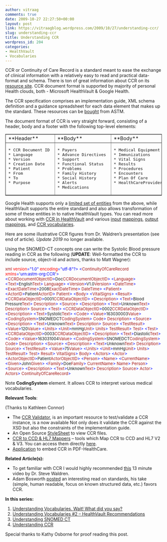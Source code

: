 ```yaml
---
author: vitraag
comments: true
date: 2009-10-27 22:27:50+00:00
layout: post
link: https://vitraagblog.wordpress.com/2009/10/27/understanding-ccr/
slug: understanding-ccr
title: Understanding CCR
wordpress_id: 204
categories:
- HealthVault
- Vocabularies
---
```


CCR or Continuity of Care Record is a standard meant to ease the exchange of clinical information with a relatively easy to read and practical data-format and schema. There is ton of great information about CCR on its [resource site](http://www.ccrstandard.com/). CCR document format is supported by majority of personal Health clouds, both - Microsoft HealthVault & Google Health.

The CCR specification comprises an implementation guide, XML schema definition and a guidance spreadsheet for each data element that makes up the standard. These resources can be [bought](http://www.astm.org/Standards/E2369.htm) from ASTM. 

The document format of CCR is very straight forward, consisting of a header, body and a footer with the following top-level elements:

<table cellpadding="1" cellspacing="0" border="1px" width="602" > <tbody > <tr >
<td width="200" valign="top" >**Header**
</td>
<td width="178" valign="top" >**Body**
</td>
<td width="155" valign="top" >**Body**
</td>
<td width="67" valign="top" >**Footer**
</td> </tr> <tr >
<td width="200" valign="top" >
<pre>
* CCR Document ID 
* Language 
* Version 
* Creation Date 
* Patient 
* From 
* To 
* Purpose 
</pre>
</td>
<td width="178" valign="top" >
<pre>
* Payers 
* Advance Directives 
* Support 
* Functional Status 
* Problems 
* Family History 
* Social History 
* Alerts 
* Medications 
</pre>
</td>
<td width="155" valign="top" >
<pre>
* Medical Equipment 
* Immunizations 
* Vital Signs 
* Results 
* Procedures 
* Encounters 
* Plan Of Care 
* HealthCareProviders 
</pre>
</td>
<td width="67" valign="top" >
<pre>
* Actors 
* Signatures 
* References 
* Comments ****
</pre>
</td> </tr> </tbody> </table>

Google Health supports only a [limited set of entities](http://code.google.com/apis/health/ccrg_imagemap.gif) from the above, while HealthVault supports the entire standard and also allows transformation of some of these entities in to native HealthVault types. You can read more about working with [CCR in HealthVault](http://msdn.microsoft.com/en-us/dd797577.aspx) and various [input](http://msdn.microsoft.com/en-us/ee663895.aspx) [mappings](http://msdn.microsoft.com/en-us/ee663894.aspx), [output](http://msdn.microsoft.com/en-us/ee663897.aspx) [mappings](http://msdn.microsoft.com/en-us/ee663896.aspx), and [CCR vocabularies](http://msdn.microsoft.com/en-us/ee663898.aspx).

Here are some illustrative CCR figures from Dr. Waldren’s presentation (see end of article). *Update 2019* no longer available.
<!-- [![image]({{site.images}}/2009/10/image7_thumb.png)]({{site.images}}/2009/10/image7.png) [![image]({{site.images}}/2009/10/image5_thumb.png)]({{site.images}}/2009/10/image8.png)-->

Using the SNOMED-CT concepts one can write the Systolic Blood pressure reading in CCR as the following (**UPDATE**: Well-formatted the CCR to include source, object-id and actors, thanks to Matt Wagner):

<span>
    <font size="2"><span style="color:blue;"><?</span><span style="color:#a31515;">xml </span><span style="color:red;">version</span><span style="color:blue;">=</span>"<span style="color:blue;">1.0</span>" <span style="color:red;">encoding</span><span style="color:blue;">=</span>"<span style="color:blue;">utf-8</span>"</font><font size="2"><span style="color:blue;">?> <</span><span style="color:#a31515;">ContinuityOfCareRecord </span><span style="color:red;">xmlns</span><span style="color:blue;">=</span>'<span style="color:blue;">urn:astm-org:CCR</span>'</font><font size="2"><span style="color:blue;">> <</span><span style="color:#a31515;">CCRDocumentObjectID</span><span style="color:blue;">></span>Doc<span style="color:blue;"></</span><span style="color:#a31515;">CCRDocumentObjectID</span></font><font size="2"><span style="color:blue;">> <</span><span style="color:#a31515;">Language</span></font><font size="2"><span style="color:blue;">> <</span><span style="color:#a31515;">Text</span><span style="color:blue;">></span>English<span style="color:blue;"></</span><span style="color:#a31515;">Text</span></font><font size="2"><span style="color:blue;">> </</span><span style="color:#a31515;">Language</span></font><font size="2"><span style="color:blue;">> <</span><span style="color:#a31515;">Version</span><span style="color:blue;">></span>V1.0<span style="color:blue;"></</span><span style="color:#a31515;">Version</span></font><font size="2"><span style="color:blue;">> <</span><span style="color:#a31515;">DateTime</span></font><font size="2"><span style="color:blue;">> <</span><span style="color:#a31515;">ExactDateTime</span><span style="color:blue;">></span>2008<span style="color:blue;"></</span><span style="color:#a31515;">ExactDateTime</span></font><font size="2"><span style="color:blue;">> </</span><span style="color:#a31515;">DateTime</span></font><font size="2"><span style="color:blue;">> <</span><span style="color:#a31515;">Patient</span></font><font size="2"><span style="color:blue;">> <</span><span style="color:#a31515;">ActorID</span><span style="color:blue;">></span>Patient<span style="color:blue;"></</span><span style="color:#a31515;">ActorID</span></font><font size="2"><span style="color:blue;">> </</span><span style="color:#a31515;">Patient</span></font><font size="2"><span style="color:blue;">> <</span><span style="color:#a31515;">Body</span></font><font size="2"><span style="color:blue;">> <</span><span style="color:#a31515;">VitalSigns</span></font><font size="2"><span style="color:blue;">> <</span><span style="color:#a31515;">Result</span></font><font size="2"><span style="color:blue;">> <</span><span style="color:#a31515;">CCRDataObjectID</span><span style="color:blue;">></span>0001<span style="color:blue;"></</span><span style="color:#a31515;">CCRDataObjectID</span></font><font size="2"><span style="color:blue;">> <</span><span style="color:#a31515;">Description</span></font><font size="2"><span style="color:blue;">> <</span><span style="color:#a31515;">Text</span><span style="color:blue;">></span>Blood Pressure<span style="color:blue;"></</span><span style="color:#a31515;">Text</span></font><font size="2"><span style="color:blue;">> </</span><span style="color:#a31515;">Description</span></font><font size="2"><span style="color:blue;">> <</span><span style="color:#a31515;">Source</span></font><font size="2"><span style="color:blue;">> <</span><span style="color:#a31515;">Description</span></font><font size="2"><span style="color:blue;">> <</span><span style="color:#a31515;">Text</span><span style="color:blue;">></span>Unknown<span style="color:blue;"></</span><span style="color:#a31515;">Text</span></font><font size="2"><span style="color:blue;">> </</span><span style="color:#a31515;">Description</span></font><font size="2"><span style="color:blue;">> </</span><span style="color:#a31515;">Source</span></font><font size="2"><span style="color:blue;">> <</span><span style="color:#a31515;">Test</span></font><font size="2"><span style="color:blue;">> <</span><span style="color:#a31515;">CCRDataObjectID</span><span style="color:blue;">></span>0002<span style="color:blue;"></</span><span style="color:#a31515;">CCRDataObjectID</span></font><font size="2"><span style="color:blue;">> <</span><span style="color:#a31515;">Description</span></font><font size="2"><span style="color:blue;">> <</span><span style="color:#a31515;">Text</span><span style="color:blue;">></span>Systolic<span style="color:blue;"></</span><span style="color:#a31515;">Text</span></font><font size="2"><span style="color:blue;">> <</span><span style="color:#a31515;">Code</span></font><font size="2"><span style="color:blue;">> <</span><span style="color:#a31515;">Value</span><span style="color:blue;">></span>163030003<span style="color:blue;"></</span><span style="color:#a31515;">Value</span></font><font size="2"><span style="color:blue;">> <</span><span style="color:#a31515;">CodingSystem</span><span style="color:blue;">></span>SNOMEDCT<span style="color:blue;"></</span><span style="color:#a31515;">CodingSystem</span></font><font size="2"><span style="color:blue;">> </</span><span style="color:#a31515;">Code</span></font><font size="2"><span style="color:blue;">> </</span><span style="color:#a31515;">Description</span></font><font size="2"><span style="color:blue;">> <</span><span style="color:#a31515;">Source</span></font><font size="2"><span style="color:blue;">> <</span><span style="color:#a31515;">Description</span></font><font size="2"><span style="color:blue;">> <</span><span style="color:#a31515;">Text</span><span style="color:blue;">></span>Unknown<span style="color:blue;"></</span><span style="color:#a31515;">Text</span></font><font size="2"><span style="color:blue;">> </</span><span style="color:#a31515;">Description</span></font><font size="2"><span style="color:blue;">> </</span><span style="color:#a31515;">Source</span></font><font size="2"><span style="color:blue;">> <</span><span style="color:#a31515;">TestResult</span></font><font size="2"><span style="color:blue;">> <</span><span style="color:#a31515;">Value</span><span style="color:blue;">></span>120<span style="color:blue;"></</span><span style="color:#a31515;">Value</span></font><font size="2"><span style="color:blue;">> <</span><span style="color:#a31515;">Units</span></font><font size="2"><span style="color:blue;">> <</span><span style="color:#a31515;">Unit</span><span style="color:blue;">></span>mmHg<span style="color:blue;"></</span><span style="color:#a31515;">Unit</span></font><font size="2"><span style="color:blue;">> </</span><span style="color:#a31515;">Units</span></font><font size="2"><span style="color:blue;">> </</span><span style="color:#a31515;">TestResult</span></font><font size="2"><span style="color:blue;">> </</span><span style="color:#a31515;">Test</span></font><font size="2"><span style="color:blue;">> <</span><span style="color:#a31515;">Test</span></font><font size="2"><span style="color:blue;">> <</span><span style="color:#a31515;">CCRDataObjectID</span><span style="color:blue;">></span>0003<span style="color:blue;"></</span><span style="color:#a31515;">CCRDataObjectID</span></font><font size="2"><span style="color:blue;">> <</span><span style="color:#a31515;">Description</span></font><font size="2"><span style="color:blue;">> <</span><span style="color:#a31515;">Text</span><span style="color:blue;">></span>Diastolic<span style="color:blue;"></</span><span style="color:#a31515;">Text</span></font><font size="2"><span style="color:blue;">> <</span><span style="color:#a31515;">Code</span></font><font size="2"><span style="color:blue;">> <</span><span style="color:#a31515;">Value</span><span style="color:blue;">></span>163031004<span style="color:blue;"></</span><span style="color:#a31515;">Value</span></font><font size="2"><span style="color:blue;">> <</span><span style="color:#a31515;">CodingSystem</span><span style="color:blue;">></span>SNOMEDCT<span style="color:blue;"></</span><span style="color:#a31515;">CodingSystem</span></font><font size="2"><span style="color:blue;">> </</span><span style="color:#a31515;">Code</span></font><font size="2"><span style="color:blue;">> </</span><span style="color:#a31515;">Description</span></font><font size="2"><span style="color:blue;">> <</span><span style="color:#a31515;">Source</span></font><font size="2"><span style="color:blue;">> <</span><span style="color:#a31515;">Description</span></font><font size="2"><span style="color:blue;">> <</span><span style="color:#a31515;">Text</span><span style="color:blue;">></span>Unknown<span style="color:blue;"></</span><span style="color:#a31515;">Text</span></font><font size="2"><span style="color:blue;">> </</span><span style="color:#a31515;">Description</span></font><font size="2"><span style="color:blue;">> </</span><span style="color:#a31515;">Source</span></font><font size="2"><span style="color:blue;">> <</span><span style="color:#a31515;">TestResult</span></font><font size="2"><span style="color:blue;">> <</span><span style="color:#a31515;">Value</span><span style="color:blue;">></span>75<span style="color:blue;"></</span><span style="color:#a31515;">Value</span></font><font size="2"><span style="color:blue;">> <</span><span style="color:#a31515;">Units</span></font><font size="2"><span style="color:blue;">> <</span><span style="color:#a31515;">Unit</span><span style="color:blue;">></span>mmHg<span style="color:blue;"></</span><span style="color:#a31515;">Unit</span></font><font size="2"><span style="color:blue;">> </</span><span style="color:#a31515;">Units</span></font><font size="2"><span style="color:blue;">> </</span><span style="color:#a31515;">TestResult</span></font><font size="2"><span style="color:blue;">> </</span><span style="color:#a31515;">Test</span></font><font size="2"><span style="color:blue;">> </</span><span style="color:#a31515;">Result</span></font><font size="2"><span style="color:blue;">> </</span><span style="color:#a31515;">VitalSigns</span></font><font size="2"><span style="color:blue;">> </</span><span style="color:#a31515;">Body</span></font><font size="2"><span style="color:blue;">> <</span><span style="color:#a31515;">Actors</span></font><font size="2"><span style="color:blue;">> <</span><span style="color:#a31515;">Actor</span></font><font size="2"><span style="color:blue;">> <</span><span style="color:#a31515;">ActorObjectID</span><span style="color:blue;">></span>Patient<span style="color:blue;"></</span><span style="color:#a31515;">ActorObjectID</span></font><font size="2"><span style="color:blue;">> <</span><span style="color:#a31515;">Person</span></font><font size="2"><span style="color:blue;">> <</span><span style="color:#a31515;">Name</span></font><font size="2"><span style="color:blue;">> <</span><span style="color:#a31515;">CurrentName</span></font><font size="2"><span style="color:blue;">> <</span><span style="color:#a31515;">Given</span><span style="color:blue;">></span>John<span style="color:blue;"></</span><span style="color:#a31515;">Given</span></font><font size="2"><span style="color:blue;">> <</span><span style="color:#a31515;">Family</span><span style="color:blue;">></span>Doe<span style="color:blue;"></</span><span style="color:#a31515;">Family</span></font><font size="2"><span style="color:blue;">> </</span><span style="color:#a31515;">CurrentName</span></font><font size="2"><span style="color:blue;">> </</span><span style="color:#a31515;">Name</span></font><font size="2"><span style="color:blue;">> </</span><span style="color:#a31515;">Person</span></font><font size="2"><span style="color:blue;">> <</span><span style="color:#a31515;">Source</span></font><font size="2"><span style="color:blue;">> <</span><span style="color:#a31515;">Description</span></font><font size="2"><span style="color:blue;">> <</span><span style="color:#a31515;">Text</span><span style="color:blue;">></span>Unknown<span style="color:blue;"></</span><span style="color:#a31515;">Text</span></font><font size="2"><span style="color:blue;">> </</span><span style="color:#a31515;">Description</span></font><font size="2"><span style="color:blue;">> </</span><span style="color:#a31515;">Source</span></font><font size="2"><span style="color:blue;">> </</span><span style="color:#a31515;">Actor</span></font><font size="2"><span style="color:blue;">> </</span><span style="color:#a31515;">Actors</span></font><font size="2"><span style="color:blue;">> </</span><span style="color:#a31515;">ContinuityOfCareRecord</span></font><span style="color:blue;"><font size="2">></font> </span>
</span>

Note **CodingSystem** element. It allows CCR to interpret various medical vocabularies.

**Relevant Tools**:

(Thanks to Kathleen Connor)

  * The [CCR Validator](http://chit.dyndns.org/CCRValidation), is an important resource to test/validate a CCR instance, is a now available Not only does it validate the CCR against the XSD but also the constraints of the implementation guide. 
  * An Open Source [StyleSheet](http://sourceforge.net/projects/ccr-resources/) to view CCR files.
  * [CCR to CCD & HL7 Mappers](http://wiki.hl7.org/index.php?title=Mappings_and_Translations) – tools which Map CCR to CCD and HL7 V2 & V3. You can access them directly [here](http://gforge.hl7.org/gf/project/v2v3-mapping/frs/).
  * [Application](http://rubyforge.org/projects/ccredit/) to embed CCR in PDF-HealthCare.

**Related Article(s):**

  * To get familiar with CCR I would highly recommended [this](http://www.veoh.com/collection/astmccr/watch/v14141513WQRzgjzc) 13 minute video by Dr. Steve Waldren. 
  * Adam Bosworth [posted](http://adambosworth.net/2009/10/29/talking-to-dc/) an interesting read on standards, his take (simple, human readable, focus on known structured data, etc.) favors CCR.

**In this series:**

  1. [Understanding Vocabularies. Wait! What did you say?](/2009/04/understanding-vocabularies-wait-what-did-you-say/)
  2. [Understanding Vocabularies #2 – HealthVault Recommendations](/2009/07/understanding-vocabularies-2-healthvault-recommendations/)
  3. [Understanding SNOMED CT](/2009/10/understanding-snomed-ct/)
  4. [Understanding CCR](/2009/10/understanding-ccr/)

Special thanks to Kathy Osborne for proof reading this post.
